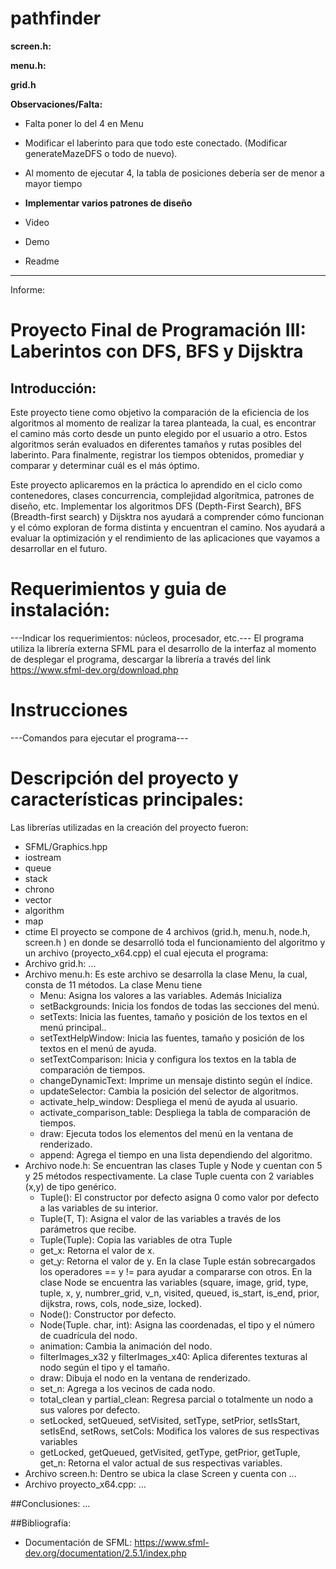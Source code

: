 # pathfinder

**screen.h:** 


**menu.h:**


**grid.h**

**Observaciones/Falta:**

- Falta poner lo del 4 en Menu

- Modificar el laberinto para que todo este conectado. (Modificar generateMazeDFS o todo de nuevo).

- Al momento de ejecutar 4, la tabla de posiciones debería ser de menor a mayor tiempo 

- **Implementar varios patrones de diseño**

- Video

- Demo

- Readme
----------------------------------------
Informe:

# Proyecto Final de Programación III: Laberintos con DFS, BFS y Dijsktra

## Introducción:
Este proyecto tiene como objetivo la comparación de la eficiencia de los algoritmos al momento de realizar la tarea planteada, la cual, es encontrar el camino más corto desde un punto elegido por el usuario a otro. Estos algoritmos serán evaluados en diferentes tamaños y rutas posibles del laberinto. Para finalmente, registrar los tiempos obtenidos, promediar y comparar y determinar cuál es el más óptimo.

Este proyecto aplicaremos en la práctica lo aprendido en el ciclo como contenedores, clases concurrencia, complejidad algorítmica, patrones de diseño, etc. Implementar los algoritmos DFS (Depth-First Search), BFS (Breadth-first search) y Dijsktra nos ayudará a comprender cómo funcionan y el cómo exploran de forma distinta y encuentran el camino. Nos ayudará a evaluar la optimización y el rendimiento de las aplicaciones que vayamos a desarrollar en el futuro.

# Requerimientos y guia de instalación:
---Indicar los requerimientos: núcleos, procesador, etc.---
El programa utiliza la librería externa SFML para el desarrollo de la interfaz al momento de desplegar el programa, descargar la librería a través del link https://www.sfml-dev.org/download.php  

# Instrucciones
---Comandos para ejecutar el programa---

# Descripción del proyecto y características principales:

Las librerías utilizadas en la creación del proyecto fueron:
  - SFML/Graphics.hpp
  - iostream
  - queue
  - stack
  - chrono
  - vector
  - algorithm
  - map
  - ctime
El proyecto se compone de 4 archivos (grid.h, menu.h, node.h, screen.h )  en donde se desarrolló toda el funcionamiento del algoritmo y un archivo (proyecto_x64.cpp) el cual ejecuta el programa:
  - Archivo grid.h: …
  - Archivo menu.h: Es este archivo se desarrolla la clase Menu, la cual, consta de 11 métodos. La clase Menu tiene 
    - Menu: Asigna los valores a las variables. Además Inicializa 
    - setBackgrounds: Inicia los fondos de todas las secciones del menú.  
    - setTexts: Inicia las fuentes, tamaño y posición de los textos en el menú principal..
    - setTextHelpWindow: Inicia las fuentes, tamaño y posición de los textos en el menú de ayuda.
    - setTextComparison: Inicia y configura los textos en la tabla de comparación de tiempos.
    - changeDynamicText: Imprime un mensaje distinto según el índice.
    - updateSelector: Cambia la posición del selector de algoritmos.
    - activate_help_window: Despliega el menú de ayuda al usuario.
    - activate_comparison_table: Despliega la tabla de comparación de tiempos.
    - draw: Ejecuta todos los elementos del menú en la ventana de renderizado.
    - append: Agrega el tiempo en una lista dependiendo del algoritmo.
  - Archivo node.h: Se encuentran las clases Tuple y Node y cuentan con 5 y 25 métodos respectivamente. La clase Tuple cuenta con 2 variables (x,y) de tipo genérico.
    - Tuple(): El constructor por defecto asigna 0 como valor por defecto a las variables de su interior.
    - Tuple(T, T): Asigna el valor de las variables a través de los parámetros que recibe.
    - Tuple(Tuple): Copia las variables de otra Tuple
    - get_x: Retorna el valor de x.
    - get_y: Retorna el valor de y.
    En la clase Tuple están sobrecargados los operadores == y != para ayudar a compararse con otros. En la clase Node se encuentra las variables (square, image, grid, type, tuple, x, y, numbrer_grid, v_n, visited, queued, is_start, is_end,         prior, dijkstra, rows, cols, node_size, locked).
    - Node(): Constructor por defecto.
    - Node(Tuple. char, int): Asigna las coordenadas, el tipo y el número de cuadrícula del nodo.
    - animation: Cambia la animación del nodo.
    - filterImages_x32 y filterImages_x40: Aplica diferentes texturas al nodo según el tipo y el tamaño.
    - draw: Dibuja el nodo en la ventana de renderizado.
    - set_n: Agrega a los vecinos de cada nodo.
    - total_clean y partial_clean: Regresa parcial o totalmente un nodo a sus valores por defecto. 
    - setLocked, setQueued, setVisited, setType, setPrior, setIsStart, setIsEnd, setRows, setCols: Modifica los valores de sus respectivas variables
    - getLocked, getQueued, getVisited, getType, getPrior, getTuple, get_n: Retorna el valor actual de sus respectivas variables.
  - Archivo screen.h: Dentro se ubica la clase Screen y cuenta con ...
  - Archivo proyecto_x64.cpp: …

##Conclusiones:
...

##Bibliografía:
  - Documentación de SFML: https://www.sfml-dev.org/documentation/2.5.1/index.php





